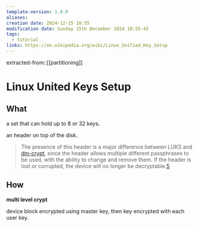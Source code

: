 ```yaml
---
template-version: 1.0.0
aliases: 
creation date: 2024-12-15 10:55
modification date: Sunday 15th December 2024 10:55:45
tags:
  - tutorial
links: https://en.wikipedia.org/wiki/Linux_Unified_Key_Setup
---
```


extracted-from::[[partitioning]]

# Linux United Keys Setup

## What

a set that can hold up to 8 or 32 keys.

an header on top of the disk.

> The presence of this header is a major difference between LUKS and [dm-crypt](https://en.wikipedia.org/wiki/Dm-crypt "Dm-crypt"), since the header allows multiple different passphrases to be used, with the ability to change and remove them. If the header is lost or corrupted, the device will no longer be decryptable.[5](https://en.wikipedia.org/wiki/Linux_Unified_Key_Setup#cite_note-5)


## How
**multi level crypt**

device block encrypted using master key, then key encrypted with each user key.